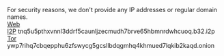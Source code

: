 For security reasons, we don't provide any IP addresses or regular domain names.  
[Web](https://webirc.ifvlab.com)  
[I2P](tnq5u5pthxvnnl3ddrf5caunljzecmudh7brve65hbmnrdwhcuoq.b32.i2p) tnq5u5pthxvnnl3ddrf5caunljzecmudh7brve65hbmnrdwhcuoq.b32.i2p  
[Tor](ywp7rihq7cbqepphu6zfswycg5gcsllbdqgmhq4khmued7lqkib2kaqd.onion) ywp7rihq7cbqepphu6zfswycg5gcsllbdqgmhq4khmued7lqkib2kaqd.onion  